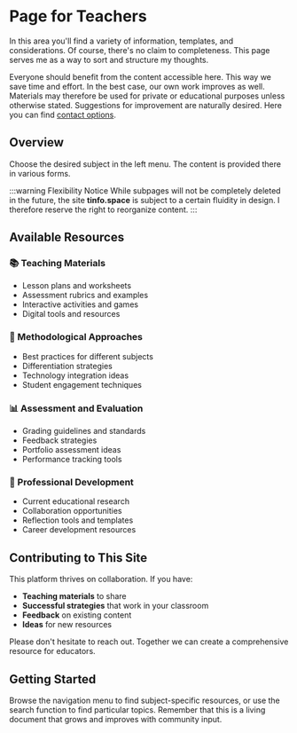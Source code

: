 # Page for Teachers

In this area you'll find a variety of information, templates, and considerations. Of course, there's no claim to completeness. This page serves me as a way to sort and structure my thoughts.

Everyone should benefit from the content accessible here. This way we save time and effort. In the best case, our own work improves as well. Materials may therefore be used for private or educational purposes unless otherwise stated. Suggestions for improvement are naturally desired. Here you can find [contact options](/en/about/contact.md).

## Overview

Choose the desired subject in the left menu. The content is provided there in various forms.

:::warning Flexibility Notice
While subpages will not be completely deleted in the future, the site **tinfo.space** is subject to a certain fluidity in design. I therefore reserve the right to reorganize content.
:::

## Available Resources

### 📚 Teaching Materials
- Lesson plans and worksheets
- Assessment rubrics and examples
- Interactive activities and games
- Digital tools and resources

### 🎯 Methodological Approaches
- Best practices for different subjects
- Differentiation strategies
- Technology integration ideas
- Student engagement techniques

### 📊 Assessment and Evaluation
- Grading guidelines and standards
- Feedback strategies
- Portfolio assessment ideas
- Performance tracking tools

### 🔧 Professional Development
- Current educational research
- Collaboration opportunities
- Reflection tools and templates
- Career development resources

## Contributing to This Site

This platform thrives on collaboration. If you have:
- **Teaching materials** to share
- **Successful strategies** that work in your classroom
- **Feedback** on existing content
- **Ideas** for new resources

Please don't hesitate to reach out. Together we can create a comprehensive resource for educators.

## Getting Started

Browse the navigation menu to find subject-specific resources, or use the search function to find particular topics. Remember that this is a living document that grows and improves with community input.